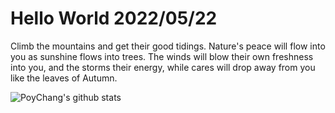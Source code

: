 # Hello World 2022/05/22

Climb the mountains and get their good tidings. Nature's peace will flow into you as sunshine flows into trees. The winds will blow their own freshness into you, and the storms their energy, while cares will drop away from you like the leaves of Autumn.

![PoyChang's github stats](https://github-readme-stats.vercel.app/api?username=poychang&show_icons=true&theme=dracula)
